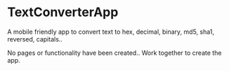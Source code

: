 # TextConverterApp

A mobile friendly app to convert text to hex, decimal, binary, md5, sha1, reversed, capitals..

No pages or functionality have been created.. Work together to create the app.
